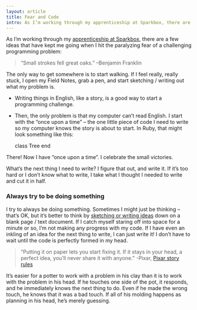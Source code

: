 ```yaml
---
layout: article
title: Fear and Code
intro: As I’m working through my apprenticeship at Sparkbox, there are a few ideas that have kept me going when I hit the paralyzing fear of a challenging programming problem.
---
```


As I’m working through my [apprenticeship at Sparkbox](http://seesparkbox.com/apprenticeships), there are a few ideas that have kept me going when I hit the paralyzing fear of a challenging programming problem:

<blockquote class="quote-right">“Small strokes fell great oaks.”
  <span class="quote-source">–Benjamin Franklin</span>
</blockquote>

The only way to get somewhere is to start walking. If I feel really, really stuck, I open my Field Notes, grab a pen, and start sketching / writing out what my problem is.

  * Writing things in English, like a story, is a good way to start a programming challenge.
  * Then, the only problem is that my computer can’t read English. I start with the “once upon a time” – the one little piece of code I need to write so my computer knows the story is about to start. In Ruby, that might look something like this:

    class Tree
    end

There! Now I have “once upon a time”. I celebrate the small victories.

What’s the next thing I need to write? I figure that out, and write it. If it’s too hard or I don’t know what to write, I take what I thought I needed to write and cut it in half.

### Always try to be doing something

I try to always be doing something. Sometimes I might just be thinking – that’s OK, but it’s better to think by <a href="#" >sketching or writing ideas</a> down on a blank page / text document. If I catch myself staring off into space for a minute or so, I’m not making any progress with my code. If I have even an inkling of an idea for the next thing to write, I can just write it! I don’t have to wait until the code is perfectly formed in my head.

<blockquote class="quote-left">“Putting it on paper lets you start fixing it. If it stays in your head, a perfect idea, you’ll never share it with anyone.”
  <span class="quote-source">-Pixar, <a href="http://www.pixartouchbook.com/blog/2011/5/15/pixar-story-rules-one-version.html" title="Pixar story rules">Pixar story rules</a></span>
</blockquote>

It’s easier for a potter to work with a problem in his clay than it is to work with the problem in his head. If he touches one side of the pot, it responds, and he immediately knows the next thing to do. Even if he made the wrong touch, he knows that it was a bad touch. If all of his molding happens as planning in his head, he’s merely guessing.